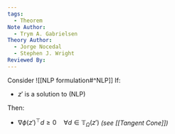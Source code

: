 ```yaml
---
tags:
  - Theorem
Note Author:
  - Trym A. Gabrielsen
Theory Author:
  - Jorge Nocedal
  - Stephen J. Wright
Reviewed By:
---
```


Consider ![[NLP formulation#^NLP]]
If:
- $z'$ is a solution to (NLP)

Then:
- $\nabla \phi(z')^{\top}d\geq0 \quad \forall d\in \mathbb{T}_{\Omega}(z')$     *(see [[Tangent Cone]])*


